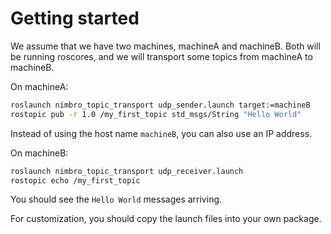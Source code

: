 
Getting started
===============

We assume that we have two machines, machineA and machineB. Both will be running
roscores, and we will transport some topics from machineA to machineB.

On machineA:

```bash
roslaunch nimbro_topic_transport udp_sender.launch target:=machineB
rostopic pub -r 1.0 /my_first_topic std_msgs/String "Hello World"
```

Instead of using the host name `machineB`, you can also use an IP address.

On machineB:

```bash
roslaunch nimbro_topic_transport udp_receiver.launch
rostopic echo /my_first_topic
```

You should see the `Hello World` messages arriving.

For customization, you should copy the launch files into your own package.

